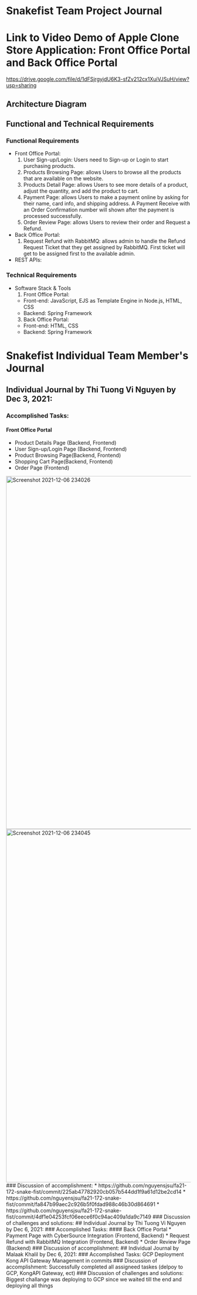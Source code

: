 # Snakefist Team Project Journal 
# Link to Video Demo of Apple Clone Store Application: Front Office Portal and Back Office Portal
https://drive.google.com/file/d/1dFSjrgyjdU6K3-sfZv212cx1XuiVJSuH/view?usp=sharing
## Architecture Diagram
## Functional and Technical Requirements
### Functional Requirements
* Front Office Portal:
  1. User Sign-up/Login: Users need to Sign-up or Login to start purchasing products.
  2. Products Browsing Page: allows Users to browse all the products that are available on the website.
  3. Products Detail Page: allows Users to see more details of a product, adjust the quantity, and add the product to cart.
  4. Payment Page: allows Users to make a payment online by asking for their name, card info, and shipping address. A Payment Receive with an Order Confirmation number will shown after the payment is processed successfully. 
  5. Order Review Page: allows Users to review their order and Request a Refund. 
* Back Office Portal:
  1. Request Refund with RabbitMQ: allows admin to handle the Refund Request Ticket that they get assigned by RabbitMQ. First ticket will get to be assigned first to the available admin.
* REST APIs:
### Technical Requirements
* Software Stack & Tools
  1. Front Office Portal:
    * Front-end: JavaScript, EJS as Template Engine in Node.js, HTML, CSS
    * Backend: Spring Framework
  3. Back Office Portal:
    * Front-end: HTML, CSS
    * Backend: Spring Framework
# Snakefist Individual Team Member's Journal
## Individual Journal by Thi Tuong Vi Nguyen by Dec 3, 2021:
### Accomplished Tasks:
#### Front Office Portal
* Product Details Page (Backend, Frontend)
* User Sign-up/Login Page (Backend, Frontend)
* Product Browsing Page(Backend, Frontend)
* Shopping Cart Page(Backend, Frontend)
* Order Page (Frontend)
<img width="959" alt="Screenshot 2021-12-06 234026" src="https://user-images.githubusercontent.com/65844160/144986955-39719cf6-00e8-4f4d-a4e8-e5f087e426e8.png">
<img width="960" alt="Screenshot 2021-12-06 234045" src="https://user-images.githubusercontent.com/65844160/144986962-e2b7a5ee-ee74-42b6-a5e5-6c9b58038da4.png">
### Discussion of accomplishment:
* https://github.com/nguyensjsu/fa21-172-snake-fist/commit/225ab47782920cb057b544dd1f9a61d12be2cd14
* https://github.com/nguyensjsu/fa21-172-snake-fist/commit/fa847b99aec2c926b5f0fdad988c46b30d864691
* https://github.com/nguyensjsu/fa21-172-snake-fist/commit/4df1e04253fcf06eece6f0c94ac409a1da9c7149
### Discussion of challenges and solutions:
## Individual Journal by Thi Tuong Vi Nguyen by Dec 6, 2021:
### Accomplished Tasks:
#### Back Office Portal
* Payment Page with CyberSource Integration (Frontend, Backend)
* Request Refund with RabbitMQ Integration (Frontend, Backend)
* Order Review Page (Backend)
### Discussion of accomplishment:
## Individual Journal by Malaak Khalil by Dec 6, 2021:
### Accomplished Tasks:
GCP Deployment 
Kong API Gateway
Management
in commits
### Discussion of accomplishment:
Successfully completed all assigneed taskes (delpoy to GCP, KongAPI Gateway, ect)
### Discussion of challenges and solutions:
Biggest challange was deploying to GCP since we waited till the end and deploying all things 



